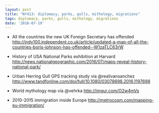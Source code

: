 ```yaml
---
layout: post
title: "Nº413: diplomacy, parks, gulls, mithology, migrations"
tags: diplomacy, parks, gulls, mithology, migrations
date: '2016-07-19'
---
```


* All the countries the new UK Foreign Secretary has offended
  http://indy100.independent.co.uk/article/updated-a-map-of-all-the-countries-boris-johnson-has-offended--W1zaTLC63rW

* History of USA National Parks exhibition at Harvard
  http://news.nationalgeographic.com/2016/07/maps-reveal-history-national-park/

* Urban Herring Gull GPS tracking study via @realivansanchez
  http://www.tandfonline.com/doi/full/10.1080/03078698.2016.1197698

* World mythology map via @vehrka
  http://imgur.com/O2w4mVs

* 2010-2015 immigration inside Europe
  http://metrocosm.com/mapping-eu-immigration/

